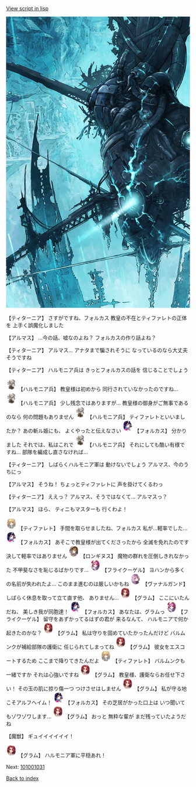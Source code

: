 [View script in lisp](../scripts/101001021.txt)

![underground_world_3.png](../images/backgrounds/underground_world_3.png)

【ティターニア】
さすがですね、フォルカス
教皇の不在とティファレトの正体を
上手く誤魔化しました

【アルマス】
…今の話、嘘なのよね？
フォルカスの作り話よね？

【ティターニア】
アルマス…
アナタまで騙されそうに
なっているのなら大丈夫そうですね

【ティターニア】
ハルモニア兵は
きっとフォルカスの話を
信じることでしょう

<img src="../images/units/3810001.png" alt="3810001.png" height="34"/>
【ハルモニア兵】
教皇様は初めから
同行されていなかったのですね…

<img src="../images/units/3810001.png" alt="3810001.png" height="34"/>
【ハルモニア兵】
少し残念ではありますが…
教皇様の御身がご無事であるのなら
何の問題もありません

<img src="../images/units/3810001.png" alt="3810001.png" height="34"/>
【ハルモニア兵】
ティファレトといいましたか？
あの斬ル姫にも、
よくやったと伝えなさい

<img src="../images/units/3301811.png" alt="3301811.png" height="34"/>
【フォルカス】
分かりました
それでは、私はこれで

<img src="../images/units/3810001.png" alt="3810001.png" height="34"/>
【ハルモニア兵】
それにしても酷い有様ですね…
部隊を編成し直さなければ…

【ティターニア】
しばらくハルモニア軍は
動けないでしょう
アルマス、今のうちにっ

【アルマス】
そうね！
ちょっとティファレトに
声を掛けてくるわっ

【ティターニア】
ええっ？
アルマス、そうではなくて…
アルマスっ？

【アルマス】
ほら、
ティニもマスターも
行くわよ！

<img src="../images/units/3503211.png" alt="3503211.png" height="34"/>
【ティファレト】
手間を取らせましたね、フォルカス
私が…軽率でした…

<img src="../images/units/3301811.png" alt="3301811.png" height="34"/>
【フォルカス】
あそこで教皇様が出てくださったから
全滅を免れたのです
決して軽率ではありません

<img src="../images/units/3300111.png" alt="3300111.png" height="34"/>
【ロンギヌス】
魔物の群れを圧倒しきれなかった
不甲斐なさを恥じるばかりです…

<img src="../images/units/3500211.png" alt="3500211.png" height="34"/>
【フライクーゲル】
ヨハンから多くの名前が失われたよ…
このまま進むのは厳しいかもね

<img src="../images/units/3601111.png" alt="3601111.png" height="34"/>
【ヴァナルガンド】
しばらく休息を取って立て直す他、
ありません…

<img src="../images/units/3100811.png" alt="3100811.png" height="34"/>
【グラム】
ここにいたんだね、
美しき我が同胞達！

<img src="../images/units/3301811.png" alt="3301811.png" height="34"/>
【フォルカス】
あなたは、グラムっ

<img src="../images/units/3500211.png" alt="3500211.png" height="34"/>
【フライクーゲル】
留守をあずかってるはずの君が
来るなんて、
ハルモニアで何か起きたのかな？

<img src="../images/units/3100811.png" alt="3100811.png" height="34"/>
【グラム】
私は守りを固めていたかったんだけど
バルムンクが補給部隊の護衛に
任じられてしまってね

<img src="../images/units/3100811.png" alt="3100811.png" height="34"/>
【グラム】
彼女をエスコートするため
ここまで降りてきたんだよ

<img src="../images/units/3503211.png" alt="3503211.png" height="34"/>
【ティファレト】
バルムンクも一緒ですか
それは心強いですね

<img src="../images/units/3100811.png" alt="3100811.png" height="34"/>
【グラム】
教皇様、護衛ならお任せ下さい！
その玉の肌に掠り傷一つ
つけさせはしません

<img src="../images/units/3100811.png" alt="3100811.png" height="34"/>
【グラム】
私が守る地こそアルフヘイム！

<img src="../images/units/3301811.png" alt="3301811.png" height="34"/>
【フォルカス】
その芝居がかった口上は
いつ聞いてもゾワゾワします…

<img src="../images/units/3100811.png" alt="3100811.png" height="34"/>
【グラム】
おっと
無粋な輩が
まだ残っていたようだね

【魔獣】
ギュイイイイイイ！

<img src="../images/units/3100811.png" alt="3100811.png" height="34"/>
【グラム】
ハルモニア軍に平穏あれ！

Next: [101001031](101001031.md)

[Back to index](index.md)

